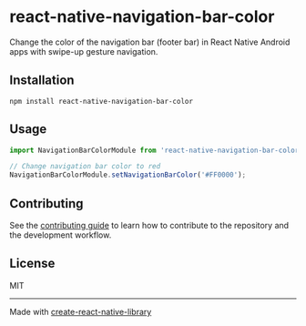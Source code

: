 # react-native-navigation-bar-color



Change the color of the navigation bar (footer bar) in React Native Android apps with swipe-up gesture navigation.

## Installation

```
npm install react-native-navigation-bar-color
```

## Usage

```js
import NavigationBarColorModule from 'react-native-navigation-bar-color';

// Change navigation bar color to red
NavigationBarColorModule.setNavigationBarColor('#FF0000');

```

## Contributing

See the [contributing guide](CONTRIBUTING.md) to learn how to contribute to the repository and the development workflow.

## License

MIT

---

Made with [create-react-native-library](https://github.com/callstack/react-native-builder-bob)
